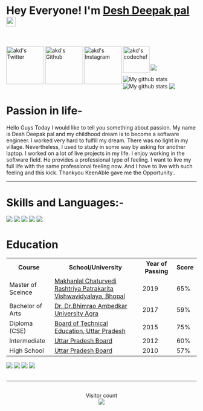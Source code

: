 # Hey Everyone! I'm [Desh Deepak pal](https://deshdeepak-online.website/) <img src="https://github.com/himanshusharma89/himanshusharma89/blob/master/Hi.gif" width="25px">
<br><br>
<a href="https://twitter.com/deshdeepakpal">
  <img align="left" alt="akd's Twitter" width="100px" src="https://img.shields.io/badge/Twitter-1DA1F2?style=for-the-badge&logo=Twitter&logoColor=white" />
</a>
<a href="https://github.com/deshdeepakpal">
  <img align="left" alt="akd's Github" width="100px" src="https://img.shields.io/badge/Github-181717?style=for-the-badge&logo=Github&logoColor=white" />
</a>
<a href="https://www.instagram.com/officialdeshdeepak/">
  <img align="left" alt="akd's Instagram" width="100px" src="https://img.shields.io/badge/Instagram-E4405F?style=for-the-badge&logo=instagram&logoColor=white" />
</a>
<a href="mailto:deshdeepakpal@gmail.com">
  <img align="left" alt="akd's codechef" width="70px" src="https://img.shields.io/badge/Gmail-EA4335?style=for-the-badge&logo=Gmail&logoColor=white" />
</a>

<br><br>
![](https://github.com/amandewatnitrr/amandewatnitrr/blob/main/header_.png)


<img align="center" src="https://github-readme-streak-stats.herokuapp.com?user=timcreative&theme=vue-dark&hide_border=true&date_format=M%20j%5B%2C%20Y%5D" alt="My github stats" />

<img align="center" src="https://github-readme-stats.vercel.app/api?username=timcreative&show_icons=true&include_all_commits=true&theme=cobalt&hide_border=true" alt="My github stats" /> 

<img align="center" src="https://github-readme-stats.vercel.app/api/top-langs/?username=timcreative&layout=compact&theme=cobalt&hide_border=true" />


#  Passion in life-
Hello Guys Today I would like to tell you something about passion.
My name is Desh Deepak pal and my childhood dream is to become a software engineer. I worked very hard to fulfill my dream. There was no light in my village. Nevertheless, I used to study in some way by asking for another laptop. I worked on a lot of live projects in my life. I enjoy working in the software field. He provides a professional type of feeling. I want to live my full life with the same professional feeling now. And I have to live with such feeling and this kick.
Thankyou KeenAble gave me the Opportunity..

****
# Skills and Languages:-
<p>
  <img src="https://img.shields.io/badge/Python-3776AB?style=for-the-badge&logo=python&logoColor=white" />
  <img src="https://img.shields.io/badge/HTML5-E34F26?style=for-the-badge&logo=html5&logoColor=white" />
  <img src="https://img.shields.io/badge/CSS3-1572B6?style=for-the-badge&logo=css3&logoColor=white" />
  <img src="https://img.shields.io/badge/JavaScript-323330?style=for-the-badge&logo=javascript&logoColor=F7DF1E" />
  <img src="https://img.shields.io/badge/Linux-323330?style=for-the-badge&logo=Linux&logoColor=F7DF1E" />

  </p>




# Education
<table>
  <tr>
    <th>Course</th>
    <th>School/University</th>
    <th>Year of Passing</th>
    <th>Score</th>
  </tr>
   <tr>
    <td>Master of Sceince</td>
    <td><a href="https://www.mcu.ac.in/">Makhanlal Chaturvedi Rashtriya Patrakarita Vishwavidyalaya, Bhopal</a></td>
    <td>2019</td>
    <td>65%</td>
  </tr>
  <tr>
    <td>Bachelor of Arts</td>
    <td><a href="http://www.dbrau.org.in/">Dr. Dr.Bhimrao Ambedkar University Agra</a></td>
    <td>2017</td>
    <td>59%</td>
  </tr>
  <tr>
    <td>Diploma (CSE)</td>
    <td><a href="http://bteup.ac.in/webapp/defaultnew.aspx">Board of Technical Education, Uttar Pradesh</a></td>
    <td>2015</td>
    <td>75%</td>
  </tr>
  <tr>
    <td>Intermediate</td>
    <td><a href="https://upmsp.edu.in/">Uttar Pradesh Board</a></td>
    <td>2012</td>
    <td>60%</td>
  </tr>
 <tr>
    <td>High School</td>
    <td><a href="https://upmsp.edu.in/">Uttar Pradesh Board</a></td>
    <td>2010</td>
    <td>57%</td>
  </tr>

 </table>



<p>
  <img src="https://img.shields.io/badge/Xcode-007ACC?style=flat-square&logo=Xcode&logoColor=white" />
  <img src="https://img.shields.io/badge/Visual_Studio_Code-0078D4?style=for-the-badge&logo=visual%20studio%20code&logoColor=white" />
  <img src="https://img.shields.io/badge/Visual_Studio-5C2D91?style=for-the-badge&logo=visual%20studio&logoColor=white" />
  <img src="https://img.shields.io/badge/sublime_text-%23575757.svg?&style=for-the-badge&logo=sublime-text&logoColor=important" />
</p>




##

---
##
<p align="center"> 
  Visitor count<br>
  <img src="https://profile-counter.glitch.me/amandewatnitrr/count.svg" />
</p>
  
  
  
